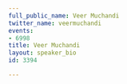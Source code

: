 ```yaml
---
full_public_name: Veer Muchandi
twitter_name: veermuchandi
events:
- 6998
title: Veer Muchandi
layout: speaker_bio
id: 3394

---
```

